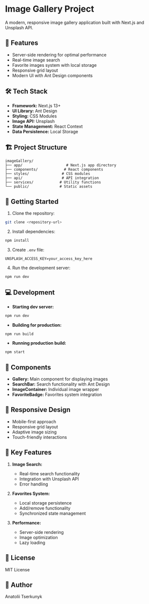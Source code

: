 # Image Gallery Project

A modern, responsive image gallery application built with Next.js and Unsplash API.

## 🚀 Features

- Server-side rendering for optimal performance
- Real-time image search
- Favorite images system with local storage
- Responsive grid layout
- Modern UI with Ant Design components

## 🛠 Tech Stack

- **Framework:** Next.js 13+
- **UI Library:** Ant Design
- **Styling:** CSS Modules
- **Image API:** Unsplash
- **State Management:** React Context
- **Data Persistence:** Local Storage

## 🏗 Project Structure

```plaintext
imageGallery/
├── app/                    # Next.js app directory
├── components/            # React components
├── styles/               # CSS modules
├── api/                  # API integration
├── services/            # Utility functions
└── public/              # Static assets
```

## 🚦 Getting Started

1. Clone the repository:

```bash
git clone <repository-url>
```

2. Install dependencies:

```bash
npm install
```

3. Create `.env` file:

```env
UNSPLASH_ACCESS_KEY=your_access_key_here
```

4. Run the development server:

```bash
npm run dev
```

## 💻 Development

- **Starting dev server:**

```bash
npm run dev
```

- **Building for production:**

```bash
npm run build
```

- **Running production build:**

```bash
npm start
```

## 🎨 Components

- **Gallery:** Main component for displaying images
- **SearchBar:** Search functionality with Ant Design
- **ImageContainer:** Individual image wrapper
- **FavoriteBadge:** Favorites system integration

## 📱 Responsive Design

- Mobile-first approach
- Responsive grid layout
- Adaptive image sizing
- Touch-friendly interactions

## 🔑 Key Features

1. **Image Search:**

   - Real-time search functionality
   - Integration with Unsplash API
   - Error handling

2. **Favorites System:**

   - Local storage persistence
   - Add/remove functionality
   - Synchronized state management

3. **Performance:**
   - Server-side rendering
   - Image optimization
   - Lazy loading

## 📄 License

MIT License

## 👤 Author

Anatolii Tserkunyk
